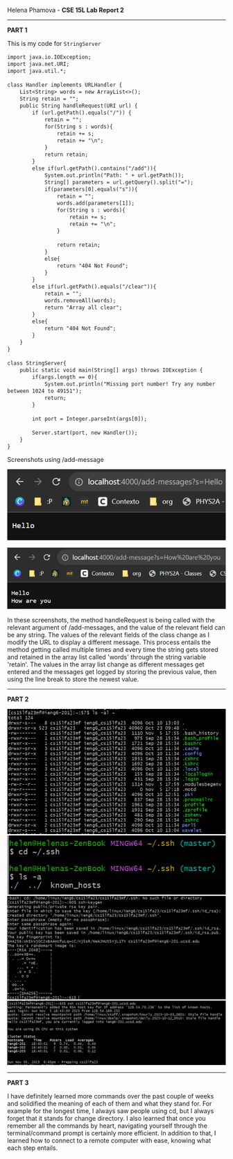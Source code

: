 Helena Phamova - **CSE 15L Lab Report 2**

---

**PART 1**

This is my code for `StringServer`

```
import java.io.IOException;
import java.net.URI;
import java.util.*;

class Handler implements URLHandler {
    List<String> words = new ArrayList<>();
    String retain = "";
    public String handleRequest(URI url) {
        if (url.getPath().equals("/")) {
            retain = "";
            for(String s : words){
                retain += s;
                retain += "\n";
            }
            return retain;
        }
        else if(url.getPath().contains("/add")){
            System.out.println("Path: " + url.getPath());
            String[] parameters = url.getQuery().split("=");
            if(parameters[0].equals("s")){
                retain = "";
                words.add(parameters[1]);
                for(String s : words){
                    retain += s;
                    retain += "\n";
                }
    
                return retain;
            }
            else{
                return "404 Not Found";
            }
        }
        else if(url.getPath().equals("/clear")){
            retain = "";
            words.removeAll(words);
            return "Array all clear";
        }
        else{
            return "404 Not Found";
        }
    }
}

class StringServer{
    public static void main(String[] args) throws IOException {
        if(args.length == 0){
            System.out.println("Missing port number! Try any number between 1024 to 49151");
            return;
        }

        int port = Integer.parseInt(args[0]);

        Server.start(port, new Handler());
    }
}
```

Screenshots using /add-message

![Image](sc1.png)

![Image](sc2.png)

In these screenshots, the method handleRequest is being called with the relevant argument of /add-messages, and the value of the relevant field can be any string.
The values of the relevant fields of the class change as I modify the URL to display a different message. This process entails the method getting called multiple times and every time the string gets stored and retained in the array list called 'words' through the string variable 'retain'.
The values in the array list change as different messages get entered and the messages get logged by storing the previous value, then using the line break to store the newest value.

---

**PART 2**

![Image](sc3.png)
![Image](sc4.png)
![Image](sc5.png)
![Image](sc6.png)

---

**PART 3**

I have definitely learned more commands over the past couple of weeks and solidified the meaning of each of them and what they stand for. For example for the longest time, I always saw people using cd, but I always forget that it stands for change directory. I also learned that once you remember all the commands by heart, navigating yourself through the terminal/command prompt is certainly more efficient. In addition to that, I learned how to connect to a remote computer with ease, knowing what each step entails.
